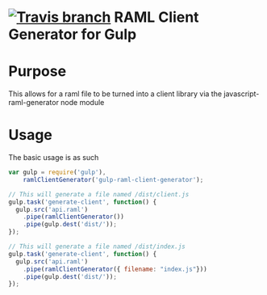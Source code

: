 [![Travis branch](https://img.shields.io/travis/bigbam505/gulp-raml-client-generator/master.svg?style=flat-square)](https://travis-ci.org/bigbam505/gulp-raml-client-generator)
RAML Client Generator for Gulp
==============================

# Purpose

This allows for a raml file to be turned into a client library via the
javascript-raml-generator node module


# Usage

The basic usage is as such

```javascript
var gulp = require('gulp'),
    ramlClientGenerator('gulp-raml-client-generator');

// This will generate a file named /dist/client.js
gulp.task('generate-client', function() {
  gulp.src('api.raml')
    .pipe(ramlClientGenerator())
    .pipe(gulp.dest('dist/'));
});

// This will generate a file named /dist/index.js
gulp.task('generate-client', function() {
  gulp.src('api.raml')
    .pipe(ramlClientGenerator({ filename: "index.js"}))
    .pipe(gulp.dest('dist/'));
});

```

